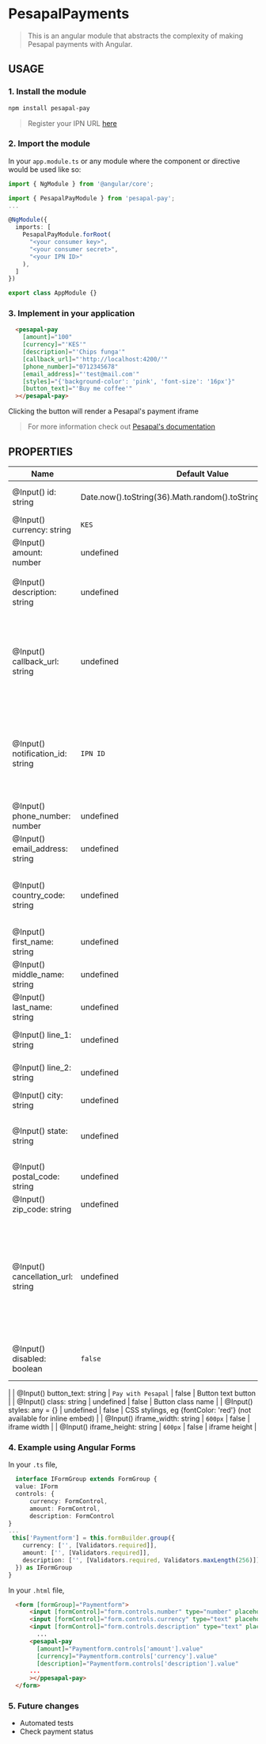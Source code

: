# PesapalPayments


> This is an angular module that abstracts the complexity of making Pesapal payments with Angular.

## USAGE

### 1. Install the module
```sh
npm install pesapal-pay
```

 > Register your IPN URL [here](https://pay.pesapal.com/iframe/PesapalIframe3/IpnRegistration) 

### 2. Import the module
In your `app.module.ts` or any module where the component or directive would be used like so:

```ts
import { NgModule } from '@angular/core';

import { PesapalPayModule } from 'pesapal-pay';
...

@NgModule({
  imports: [
    PesapalPayModule.forRoot(
      "<your consumer key>",
      "<your consumer secret>",
      "<your IPN ID>"
    ),
  ]
})

export class AppModule {}
```


### 3. Implement in your application
  ```html
    <pesapal-pay
      [amount]="100"  
      [currency]="'KES'" 
      [description]="'Chips funga'" 
      [callback_url]="'http://localhost:4200/'" 
      [phone_number]="0712345678" 
      [email_address]="'test@mail.com'" 
      [styles]="{'background-color': 'pink', 'font-size': '16px'}"
      [button_text]="'Buy me coffee'"
    ></pesapal-pay>
  ```
   Clicking the button will render a Pesapal's payment iframe
  > For more information check out [Pesapal's documentation](https://developer.pesapal.com)



 ## PROPERTIES

| **Name** | **Default Value** | **Required** | **Description** |
|---|---|---|---|
| @Input() id: string | Date.now().toString(36).Math.random().toString(36).substring(2) | true | Unique merchant reference |
| @Input() currency: string | `KES` | true | Transaction currency  |
| @Input() amount: number | undefined | true | Amount to be processed.  |
| @Input() description: string | undefined | true | Order description. `maximum - 100 characters` |
| @Input() callback_url: string | undefined | true | A valid URL which Pesapal will redirect your clients to processing the payment. |
| @Input() notification_id: string | `IPN ID` | true | An IPN URL which Pesapal will send notifications to after payments have been processed. |
| @Input() phone_number: number | undefined | true | Customer's phone number  |
| @Input() email_address: string  | undefined | true | Customer's email address  |
| @Input() country_code: string  | undefined | false | 2 characters long country code in `[ISO 3166-1]` |
| @Input() first_name: string  | undefined | false | Customer's first name  |
| @Input() middle_name: string  | undefined | false | Customer's middle name |
| @Input() last_name: string | undefined | false | Customer's last name  |
| @Input() line_1: string | undefined | false | Customer's main address |
| @Input() line_2: string  | undefined | false | Customer's alternative address |
| @Input() city: string  | undefined | false | Customer's city  |
| @Input() state: string | undefined | false | Customer's state Maximum - `3 characters`  |
| @Input() postal_code: string   | undefined | false | Customer's postal code  |
| @Input() zip_code: string   | undefined | false | Customer's zip code  |
| @Input() cancellation_url: string   | undefined | false | A valid URL which Pesapal will redirect your clients to incase they click on cancel request while on the Payment link. |
| @Input() disabled: boolean  | `false` | false | Whether the component is disabled.

 |
| @Input() button_text: string | `Pay with Pesapal` | false | Button text button |
| @Input() class: string  | undefined | false | Button class name |
| @Input() styles: any = {} | undefined | false | CSS stylings, eg {fontColor: 'red'} (not available for inline embed) |
| @Input() iframe_width: string | `600px` | false | iframe width |
| @Input() iframe_height: string  | `600px` | false | iframe height |




  ### 4. Example using Angular Forms
  In your `.ts` file,
  ```ts
    interface IFormGroup extends FormGroup {
    value: IForm
    controls: {
        currency: FormControl,
        amount: FormControl,
        description: FormControl
  }
  ...
   this['Paymentform'] = this.formBuilder.group({
      currency: ['', [Validators.required]],
      amount: ['', [Validators.required]],
      description: ['', [Validators.required, Validators.maxLength(256)]]
    }) as IFormGroup
}
  ```
In your `.html` file,

  ```html
    <form [formGroup]="Paymentform">
        <input [formControl]="form.controls.number" type="number" placeholder="amount">
        <input [formControl]="form.controls.currency" type="text" placeholder="currency">
        <input [formControl]="form.controls.description" type="text" placeholder="description">
          ...
        <pesapal-pay 
          [amount]="Paymentform.controls['amount'].value"  
          [currency]="Paymentform.controls['currency'].value" 
          [description]="Paymentform.controls['description'].value" 
        ...
        ></ppesapal-pay>
    </form>
  ```


### 5. Future changes
 - Automated tests
 - Check payment status
